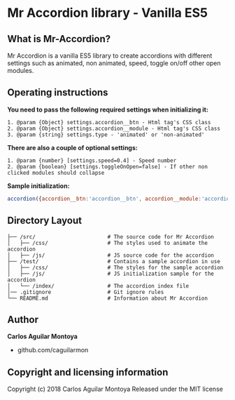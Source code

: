 Mr Accordion library - Vanilla ES5
======

What is Mr-Accordion?
------
Mr Accordion is a vanilla ES5 library to create accordions with different settings such as animated, non animated, speed, toggle on/off other open modules.

Operating instructions
------
**You need to pass the following required settings when initializing it:**
```
1. @param {Object} settings.accordion__btn - Html tag's CSS class
2. @param {Object} settings.accordion__module - Html tag's CSS class
3. @param {string} settings.type - 'animated' or 'non-animated'
```

**There are also a couple of optional settings:**
```
1. @param {number} [settings.speed=0.4] - Speed number
2. @param {boolean} [settings.toggleOnOpen=false] - If other non clicked modules should collapse
```

**Sample initialization:**
```javascript
accordion({accordion__btn:'accordion__btn', accordion__module:'accordion__module', type:'animated', speed:1, toggleOnOpen:true});
```

Directory Layout
------
```
├── /src/                       # The source code for Mr Accordion
│   ├── /css/                   # The styles used to animate the accordion
│   ├── /js/                    # JS source code for the accordion
├── /test/                      # Contains a sample accordion in use
│   ├── /css/                   # The styles for the sample accordion
│   ├── /js/                    # JS initialization sample for the accordion
│   └── /index/                 # The accordion index file
│── .gitignore                  # Git ignore rules
└── README.md                   # Information about Mr Accordion
```

Author
------
**Carlos Aguilar Montoya**
 * github.com/caguilarmon

Copyright and licensing information
------
Copyright (c) 2018 Carlos Aguilar Montoya Released under the MIT license
